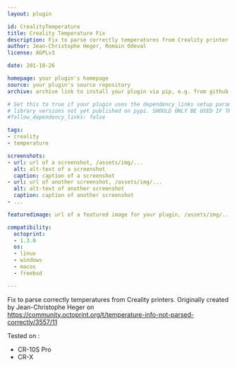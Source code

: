 ```yaml
---
layout: plugin

id: CrealityTemperature
title: Creality Temperature Fix
description: Fix to parse correctly temperatures from Creality printer
author: Jean-Christophe Heger, Romain Odeval
license: AGPLv3

date: 201-10-26

homepage: your plugin's homepage
source: your plugin's source repository
archive: archive link to install your plugin via pip, e.g. from github: https://github.com/username/repository/archive/master.zip

# Set this to true if your plugin uses the dependency_links setup parameter to include
# library versions not yet published on pypi. SHOULD ONLY BE USED IF THERE IS NO OTHER OPTION!
#follow_dependency_links: false

tags:
- creality
- temperature

screenshots:
- url: url of a screenshot, /assets/img/...
  alt: alt-text of a screenshot
  caption: caption of a screenshot
- url: url of another screenshot, /assets/img/...
  alt: alt-text of another screenshot
  caption: caption of another screenshot
- ...

featuredimage: url of a featured image for your plugin, /assets/img/...

compatibility:
  octoprint:
  - 1.3.0
  os:
  - linux
  - windows
  - macos
  - freebsd

---
```


Fix to parse correctly temperatures from Creality printers.
Originally created by Jean-Christophe Heger on https://community.octoprint.org/t/temperature-info-not-parsed-correctly/3557/11

Tested on :
* CR-10S Pro
* CR-X
